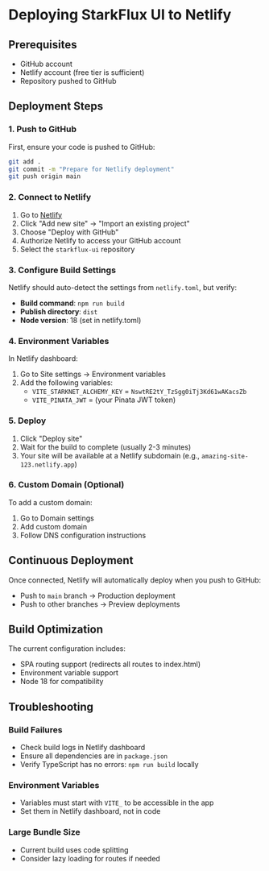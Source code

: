 # Deploying StarkFlux UI to Netlify

## Prerequisites
- GitHub account
- Netlify account (free tier is sufficient)
- Repository pushed to GitHub

## Deployment Steps

### 1. Push to GitHub
First, ensure your code is pushed to GitHub:
```bash
git add .
git commit -m "Prepare for Netlify deployment"
git push origin main
```

### 2. Connect to Netlify

1. Go to [Netlify](https://app.netlify.com)
2. Click "Add new site" → "Import an existing project"
3. Choose "Deploy with GitHub"
4. Authorize Netlify to access your GitHub account
5. Select the `starkflux-ui` repository

### 3. Configure Build Settings

Netlify should auto-detect the settings from `netlify.toml`, but verify:
- **Build command**: `npm run build`
- **Publish directory**: `dist`
- **Node version**: 18 (set in netlify.toml)

### 4. Environment Variables

In Netlify dashboard:
1. Go to Site settings → Environment variables
2. Add the following variables:
   - `VITE_STARKNET_ALCHEMY_KEY` = `NswtRE2tY_TzSgg0iTj3Kd61wAKacsZb`
   - `VITE_PINATA_JWT` = (your Pinata JWT token)

### 5. Deploy

1. Click "Deploy site"
2. Wait for the build to complete (usually 2-3 minutes)
3. Your site will be available at a Netlify subdomain (e.g., `amazing-site-123.netlify.app`)

### 6. Custom Domain (Optional)

To add a custom domain:
1. Go to Domain settings
2. Add custom domain
3. Follow DNS configuration instructions

## Continuous Deployment

Once connected, Netlify will automatically deploy when you push to GitHub:
- Push to `main` branch → Production deployment
- Push to other branches → Preview deployments

## Build Optimization

The current configuration includes:
- SPA routing support (redirects all routes to index.html)
- Environment variable support
- Node 18 for compatibility

## Troubleshooting

### Build Failures
- Check build logs in Netlify dashboard
- Ensure all dependencies are in `package.json`
- Verify TypeScript has no errors: `npm run build` locally

### Environment Variables
- Variables must start with `VITE_` to be accessible in the app
- Set them in Netlify dashboard, not in code

### Large Bundle Size
- Current build uses code splitting
- Consider lazy loading for routes if needed 